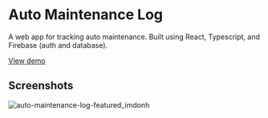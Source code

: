 # Auto Maintenance Log

A web app for tracking auto maintenance. Built using React, Typescript, and Firebase (auth and database).

[View demo](https://auto-maintenance-log.vercel.app/demo)

## Screenshots

![auto-maintenance-log-featured_imdonh](https://github.com/user-attachments/assets/aab85fbe-5904-4466-a1cb-91b024ad4a4f)
